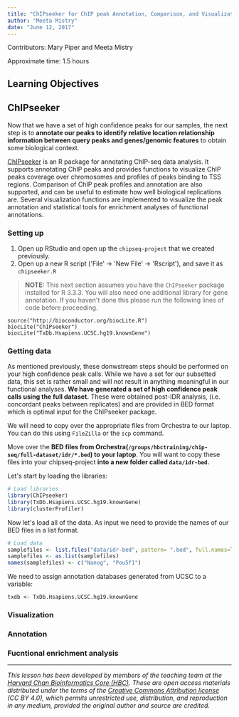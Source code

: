 ```yaml
---
title: "ChIPseeker for ChIP peak Annotation, Comparison, and Visualization"
author: "Meeta Mistry"
date: "June 12, 2017"
---
```


Contributors: Mary Piper and Meeta Mistry

Approximate time: 1.5 hours

## Learning Objectives



## ChIPseeker

Now that we have a set of high confidence peaks for our samples, the next step is to **annotate our peaks to identify relative location relationship information between query peaks and genes/genomic features** to obtain some biological context. 

[ChIPseeker](http://bioconductor.org/packages/release/bioc/vignettes/ChIPseeker/inst/doc/ChIPseeker.html) is an R package for annotating ChIP-seq data analysis. It supports annotating ChIP peaks and provides functions to visualize ChIP peaks coverage over chromosomes and profiles of peaks binding to TSS regions. Comparison of ChIP peak profiles and annotation are also supported, and can be useful to estimate how well biological replications are. Several visualization functions are implemented to visualize the peak annotation and statistical tools for enrichment analyses of functional annotations.


### Setting up 

1. Open up RStudio and open up the `chipseq-project` that we created previously.
2. Open up a new R script ('File' -> 'New File' -> 'Rscript'), and save it as `chipseeker.R`

> **NOTE:** This next section assumes you have the `ChIPseeker` package installed for R 3.3.3. You will also need one additional library for gene annotation. If you haven't done this please run the following lines of code before proceeding.
>
```
source("http://bioconductor.org/biocLite.R")
biocLite("ChIPseeker")
biocLite("TxDb.Hsapiens.UCSC.hg19.knownGene")
```

### Getting data 

As mentioned previously, these donwstream steps should be performed on your high confidence peak calls. While we have a set for our subsetted data, this set is rather small and will not result in anything meaningful in our functional analyses. **We have generated a set of high confidence peak calls using the full dataset.** These were obtained post-IDR analysis, (i.e. concordant peaks between replicates) and are provided in BED format which is optimal input for the ChIPseeker package.

We will need to copy over the appropriate files from Orchestra to our laptop. You can do this using `FileZilla` or the `scp` command.

Move over the **BED files from Orchestra(`/groups/hbctraining/chip-seq/full-dataset/idr/*.bed`) to your laptop**. You will want to copy these files into your chipseq-project **into a new folder called `data/idr-bed`.**


Let's start by loading the libraries:

```r
# Load libraries
library(ChIPseeker)
library(TxDb.Hsapiens.UCSC.hg19.knownGene)
library(clusterProfiler)
```

Now let's load all of the data. As input we need to provide the names of our BED files in a list format.

```r
# Load data
samplefiles <- list.files("data/idr-bed", pattern= ".bed", full.names=T)
samplefiles <- as.list(samplefiles)
names(samplefiles) <- c("Nanog", "Pou5f1")

```

We need to assign annotation databases generated from UCSC to a variable:

	txdb <- TxDb.Hsapiens.UCSC.hg19.knownGene

### Visualization


### Annotation


### Fucntional enrichment analysis







***
*This lesson has been developed by members of the teaching team at the [Harvard Chan Bioinformatics Core (HBC)](http://bioinformatics.sph.harvard.edu/). These are open access materials distributed under the terms of the [Creative Commons Attribution license](https://creativecommons.org/licenses/by/4.0/) (CC BY 4.0), which permits unrestricted use, distribution, and reproduction in any medium, provided the original author and source are credited.*
